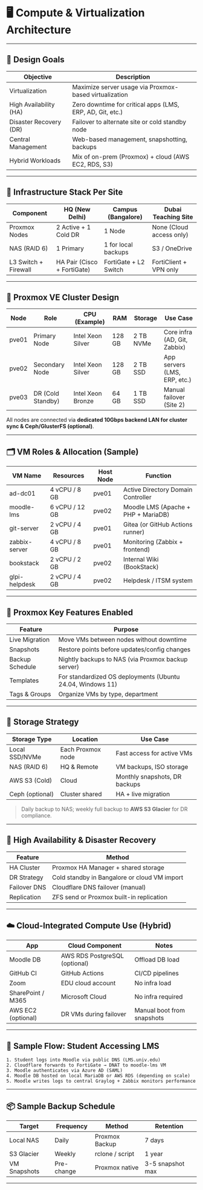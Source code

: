 # 🖥️ Compute & Virtualization Architecture

---

## 🎯 Design Goals

| Objective              | Description                                               |
| ---------------------- | --------------------------------------------------------- |
| Virtualization         | Maximize server usage via Proxmox-based virtualization    |
| High Availability (HA) | Zero downtime for critical apps (LMS, ERP, AD, Git, etc.) |
| Disaster Recovery (DR) | Failover to alternate site or cold standby node           |
| Central Management     | Web-based management, snapshotting, backups               |
| Hybrid Workloads       | Mix of on-prem (Proxmox) + cloud (AWS EC2, RDS, S3)       |

---

## 🧱 Infrastructure Stack Per Site

| Component            | HQ (New Delhi)              | Campus (Bangalore)    | Dubai Teaching Site      |
| -------------------- | --------------------------- | --------------------- | ------------------------ |
| Proxmox Nodes        | 2 Active + 1 Cold DR        | 1 Node                | None (Cloud access only) |
| NAS (RAID 6)         | 1 Primary                   | 1 for local backups   | S3 / OneDrive            |
| L3 Switch + Firewall | HA Pair (Cisco + FortiGate) | FortiGate + L2 Switch | FortiClient + VPN only   |

---

## 🔁 Proxmox VE Cluster Design

| Node  | Role              | CPU (Example)     | RAM    | Storage   | Use Case                     |
| ----- | ----------------- | ----------------- | ------ | --------- | ---------------------------- |
| pve01 | Primary Node      | Intel Xeon Silver | 128 GB | 2 TB NVMe | Core infra (AD, Git, Zabbix) |
| pve02 | Secondary Node    | Intel Xeon Silver | 128 GB | 2 TB SSD  | App servers (LMS, ERP, etc.) |
| pve03 | DR (Cold Standby) | Intel Xeon Bronze | 64 GB  | 1 TB SSD  | Manual failover (Site 2)     |

All nodes are connected via **dedicated 10Gbps backend LAN for cluster sync & Ceph/GlusterFS (optional)**.

---

## 🗂️ VM Roles & Allocation (Sample)

| VM Name       | Resources      | Host Node | Function                            |
| ------------- | -------------- | --------- | ----------------------------------- |
| ad-dc01       | 4 vCPU / 8 GB  | pve01     | Active Directory Domain Controller  |
| moodle-lms    | 6 vCPU / 12 GB | pve02     | Moodle LMS (Apache + PHP + MariaDB) |
| git-server    | 2 vCPU / 4 GB  | pve01     | Gitea (or GitHub Actions runner)    |
| zabbix-server | 4 vCPU / 8 GB  | pve01     | Monitoring (Zabbix + frontend)      |
| bookstack     | 2 vCPU / 2 GB  | pve02     | Internal Wiki (BookStack)           |
| glpi-helpdesk | 2 vCPU / 4 GB  | pve02     | Helpdesk / ITSM system              |

---

## 🔧 Proxmox Key Features Enabled

| Feature         | Purpose                                                    |
| --------------- | ---------------------------------------------------------- |
| Live Migration  | Move VMs between nodes without downtime                    |
| Snapshots       | Restore points before updates/config changes               |
| Backup Schedule | Nightly backups to NAS (via Proxmox backup server)         |
| Templates       | For standardized OS deployments (Ubuntu 24.04, Windows 11) |
| Tags & Groups   | Organize VMs by type, department                           |

---

## 💾 Storage Strategy

| Storage Type    | Location          | Use Case                      |
| --------------- | ----------------- | ----------------------------- |
| Local SSD/NVMe  | Each Proxmox node | Fast access for active VMs    |
| NAS (RAID 6)    | HQ & Remote       | VM backups, ISO storage       |
| AWS S3 (Cold)   | Cloud             | Monthly snapshots, DR backups |
| Ceph (optional) | Cluster shared    | HA + live migration           |

> Daily backup to NAS; weekly full backup to **AWS S3 Glacier** for DR compliance.

---

## 🧯 High Availability & Disaster Recovery

| Feature      | Method                                       |
| ------------ | -------------------------------------------- |
| HA Cluster   | Proxmox HA Manager + shared storage          |
| DR Strategy  | Cold standby in Bangalore or cloud VM import |
| Failover DNS | Cloudflare DNS failover (manual)             |
| Replication  | ZFS send or Proxmox built-in replication     |

---

## ☁️ Cloud-Integrated Compute Use (Hybrid)

| App                | Cloud Component               | Notes                      |
| ------------------ | ----------------------------- | -------------------------- |
| Moodle DB          | AWS RDS PostgreSQL (optional) | Offload DB load            |
| GitHub CI          | GitHub Actions                | CI/CD pipelines            |
| Zoom               | EDU cloud account             | No infra load              |
| SharePoint / M365  | Microsoft Cloud               | No infra required          |
| AWS EC2 (optional) | DR VMs during failover        | Manual boot from snapshots |

---

## 📶 Sample Flow: Student Accessing LMS

```text
1. Student logs into Moodle via public DNS (LMS.univ.edu)
2. Cloudflare forwards to FortiGate → DNAT to moodle-lms VM
3. Moodle authenticates via Azure AD (SAML)
4. Moodle DB hosted on local MariaDB or AWS RDS (depending on scale)
5. Moodle writes logs to central Graylog + Zabbix monitors performance
```

---

## 📦 Sample Backup Schedule

| Target       | Frequency  | Method          | Retention        |
| ------------ | ---------- | --------------- | ---------------- |
| Local NAS    | Daily      | Proxmox Backup  | 7 days           |
| S3 Glacier   | Weekly     | rclone / script | 1 year           |
| VM Snapshots | Pre-change | Proxmox native  | 3-5 snapshot max |

---
